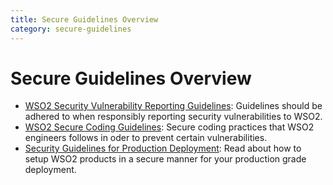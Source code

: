 ```yaml
---
title: Secure Guidelines Overview
category: secure-guidelines
---
```


# Secure Guidelines Overview

* [WSO2 Security Vulnerability Reporting Guidelines](vulnerability-reporting-guidelines.md): Guidelines should be adhered to when responsibly reporting security vulnerabilities to WSO2.
* [WSO2 Secure Coding Guidelines](secure-coding-guidlines/introduction.md): Secure coding practices that WSO2 engineers follows in oder to prevent certain vulnerabilities.
* [Security Guidelines for Production Deployment](security-guidelines-for-production-deployment.md): Read about how to setup WSO2 products in a secure manner for your production grade deployment.
